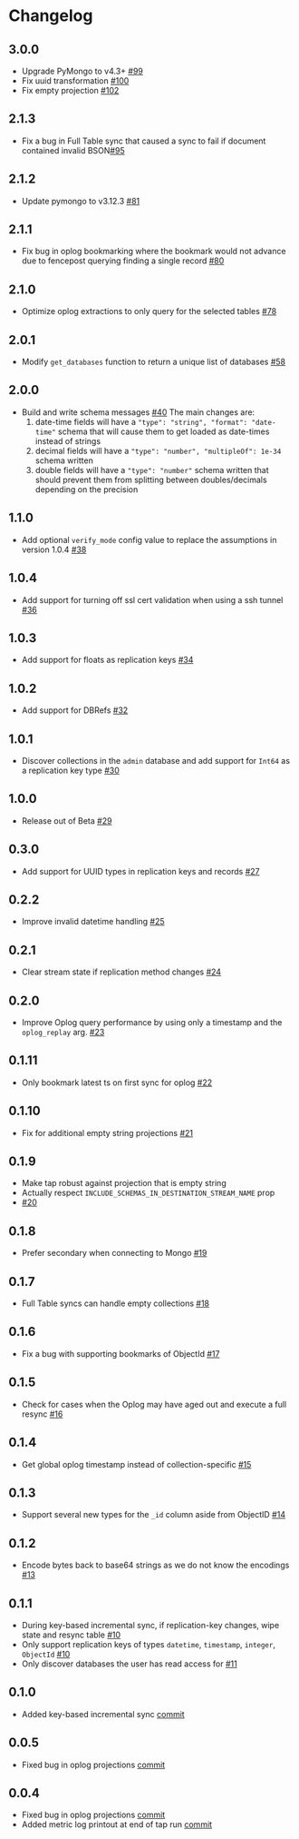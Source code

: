 # Changelog

## 3.0.0
  * Upgrade PyMongo to v4.3+ [#99](https://github.com/singer-io/tap-mongodb/pull/99)
  * Fix uuid transformation [#100](https://github.com/singer-io/tap-mongodb/pull/100)
  * Fix empty projection [#102](https://github.com/singer-io/tap-mongodb/pull/102)

## 2.1.3
  * Fix a bug in Full Table sync that caused a sync to fail if document contained invalid BSON[#95](https://github.com/singer-io/tap-mongodb/pull/95)

## 2.1.2
  * Update pymongo to v3.12.3 [#81](https://github.com/singer-io/tap-mongodb/pull/81)

## 2.1.1
  * Fix bug in oplog bookmarking where the bookmark would not advance due to fencepost querying finding a single record [#80](https://github.com/singer-io/tap-mongodb/pull/80)

## 2.1.0
  * Optimize oplog extractions to only query for the selected tables [#78](https://github.com/singer-io/tap-mongodb/pull/78)

## 2.0.1
  * Modify `get_databases` function to return a unique list of databases [#58](https://github.com/singer-io/tap-mongodb/pull/58)

## 2.0.0
  * Build and write schema messages [#40](https://github.com/singer-io/tap-mongodb/pull/40) The main changes are:
    1. date-time fields will have a `"type": "string", "format": "date-time"` schema that will cause them to get loaded as date-times instead of strings
    2. decimal fields will have a `"type": "number", "multipleOf": 1e-34` schema written
    3. double fields will have a `"type": "number"` schema written that should prevent them from splitting between doubles/decimals depending on the precision

## 1.1.0
  * Add optional `verify_mode` config value to replace the assumptions in version 1.0.4 [#38](https://github.com/singer-io/tap-mongodb/pull/38)

## 1.0.4
  * Add support for turning off ssl cert validation when using a ssh tunnel [#36](https://github.com/singer-io/tap-mongodb/pull/36)

## 1.0.3
  * Add support for floats as replication keys [#34](https://github.com/singer-io/tap-mongodb/pull/34)

## 1.0.2
  * Add support for DBRefs [#32](https://github.com/singer-io/tap-mongodb/pull/32)

## 1.0.1
  * Discover collections in the `admin` database and add support for `Int64` as a replication key type [#30](https://github.com/singer-io/tap-mongodb/pull/30)

## 1.0.0
  * Release out of Beta [#29](https://github.com/singer-io/tap-mongodb/pull/29)

## 0.3.0
  * Add support for UUID types in replication keys and records [#27](https://github.com/singer-io/tap-mongodb/pull/27)

## 0.2.2
  * Improve invalid datetime handling [#25](https://github.com/singer-io/tap-mongodb/pull/25)

## 0.2.1
  * Clear stream state if replication method changes [#24](https://github.com/singer-io/tap-mongodb/pull/24)

## 0.2.0
  * Improve Oplog query performance by using only a timestamp and the `oplog_replay` arg. [#23](https://github.com/singer-io/tap-mongodb/pull/23)

## 0.1.11
  * Only bookmark latest ts on first sync for oplog [#22](https://github.com/singer-io/tap-mongodb/pull/22)

## 0.1.10
  * Fix for additional empty string projections [#21](https://github.com/singer-io/tap-mongodb/pull/21)

## 0.1.9
  * Make tap robust against projection that is empty string
  * Actually respect `INCLUDE_SCHEMAS_IN_DESTINATION_STREAM_NAME` prop
  * [#20](https://github.com/singer-io/tap-mongodb/pull/20)

## 0.1.8
  * Prefer secondary when connecting to Mongo [#19](https://github.com/singer-io/tap-mongodb/pull/19)

## 0.1.7
  * Full Table syncs can handle empty collections [#18](https://github.com/singer-io/tap-mongodb/pull/18)

## 0.1.6
  * Fix a bug with supporting bookmarks of ObjectId [#17](https://github.com/singer-io/tap-mongodb/pull/17)

## 0.1.5
  * Check for cases when the Oplog may have aged out and execute a full resync [#16](https://github.com/singer-io/tap-mongodb/pull/16)

## 0.1.4
  * Get global oplog timestamp instead of collection-specific [#15](https://github.com/singer-io/tap-mongodb/pull/15)

## 0.1.3
  * Support several new types for the `_id` column aside from ObjectID [#14](https://github.com/singer-io/tap-mongodb/pull/14)

## 0.1.2
  * Encode bytes back to base64 strings as we do not know the encodings [#13](https://github.com/singer-io/tap-mongodb/pull/13)

## 0.1.1
  * During key-based incremental sync, if replication-key changes, wipe state and resync table [#10](https://github.com/singer-io/tap-mongodb/pull/10)
  * Only support replication keys of types `datetime`, `timestamp`, `integer`, `ObjectId` [#10](https://github.com/singer-io/tap-mongodb/pull/10)
  * Only discover databases the user has read access for [#11](https://github.com/singer-io/tap-mongodb/pull/11)

## 0.1.0
 * Added key-based incremental sync [commit](https://github.com/singer-io/tap-mongodb/commit/b618b11d91e111680f70b402c6e94c9bf40c7b8f)

## 0.0.5
 * Fixed bug in oplog projections [commit](https://github.com/singer-io/tap-mongodb/commit/b400836678440499d4a15fb7d5b0a40a13e3342e)

## 0.0.4
 * Fixed bug in oplog projections [commit](https://github.com/singer-io/tap-mongodb/commit/527287e69661e9dbce3f05696b269025d0fc4034)
 * Added metric log printout at end of tap run [commit](https://github.com/singer-io/tap-mongodb/commit/d0403d82028b1dcc9ba306b52b2103ef00188b7d)
